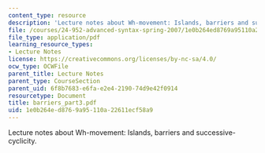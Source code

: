 ```yaml
---
content_type: resource
description: 'Lecture notes about Wh-movement: Islands, barriers and successive-cyclicity.'
file: /courses/24-952-advanced-syntax-spring-2007/1e0b264ed8769a95110a22611ecf58a9_barriers_part3.pdf
file_type: application/pdf
learning_resource_types:
- Lecture Notes
license: https://creativecommons.org/licenses/by-nc-sa/4.0/
ocw_type: OCWFile
parent_title: Lecture Notes
parent_type: CourseSection
parent_uid: 6f8b7683-e6fa-e2e4-2190-74d9e42f0914
resourcetype: Document
title: barriers_part3.pdf
uid: 1e0b264e-d876-9a95-110a-22611ecf58a9
---
```

Lecture notes about Wh-movement: Islands, barriers and successive-cyclicity.